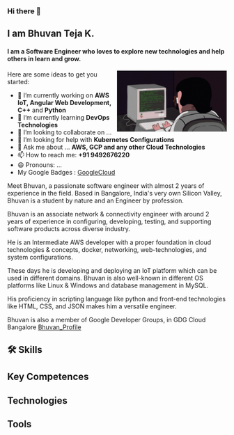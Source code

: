 ### Hi there 👋

## I am Bhuvan Teja K.
#### I am a Software Engineer who loves to explore new technologies and help others in learn and grow.


<!-- **kbhuvanteja/kbhuvanteja** is a ✨ _special_ ✨ repository because its `README.md` (this file) appears on your GitHub profile. -->
<img align="right" src="https://github.com/kbhuvanteja/kbhuvanteja/blob/main/devtype.gif" width="50%"/>

Here are some ideas to get you started:

- 🔭 I’m currently working on **AWS IoT, Angular Web Development, C++** and **Python**
- 🌱 I’m currently learning **DevOps Technologies**
- 👯 I’m looking to collaborate on ...
- 🤔 I’m looking for help with **Kubernetes Configurations**
- 💬 Ask me about ... **AWS, GCP and any other Cloud Technologies**
- 📫 How to reach me: **+91 9492676220**
- 😄 Pronouns: ...
- My Google Badges : [GoogleCloud](https://www.cloudskillsboost.google/public_profiles/6a48b1a3-75fd-4abe-8741-4f8a862b96e2)

Meet Bhuvan, a passionate software engineer with almost 2 years of experience in the field. Based in Bangalore, India's very own Silicon Valley, Bhuvan is a student by nature and an Engineer by profession.

Bhuvan is an associate network & connectivity engineer with around 2 years of experience in configuring, developing, testing, and supporting software products across diverse industry.

He is an Intermediate AWS developer with a proper foundation in cloud technologies & concepts, docker, networking, web-technologies, and system configurations. 

These days he is developing and deploying an IoT platform which can be used in different domains. Bhuvan is also well-known in different OS platforms like Linux & Windows and database management in MySQL.

His proficiency in scripting language like python and front-end technologies like HTML, CSS, and JSON makes him a versatile engineer.

Bhuvan is also a member of Google Developer Groups, in GDG Cloud Bangalore [Bhuvan_Profile](https://developers.google.com/profile/u/bhuvantejak)

## 🛠 Skills

## Key Competences

## Technologies

## Tools
